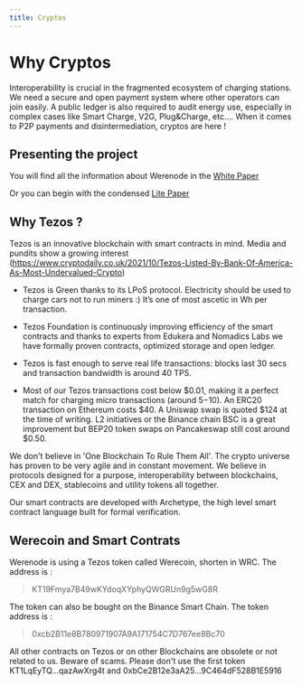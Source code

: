 ```yaml
---
title: Cryptos
---
```


<h1 
 style={{color: "var(--ifm-color-primary)"}}>
Why Cryptos
</h1>

Interoperability is crucial in the fragmented ecosystem of charging stations. We need a secure and open payment system where other operators can join easily. 
A public ledger is also required to audit energy use, especially in complex cases like Smart Charge, V2G, Plug&Charge, etc…. When it comes to P2P payments and disintermediation, cryptos are here !

## Presenting the project

You will find all the information about Werenode in the [White Paper](https://werenode.com/documents/Werenode_whitepaper_22_01_10.pdf)

Or you can begin with the condensed [Lite Paper](https://werenode.com/documents/Werenode_Litepaper_21_12_03.pdf)


## Why Tezos ?

Tezos is an innovative blockchain with smart contracts in mind. Media and pundits show a growing interest  (https://www.cryptodaily.co.uk/2021/10/Tezos-Listed-By-Bank-Of-America-As-Most-Undervalued-Crypto)

- Tezos is Green thanks to its LPoS protocol. Electricity should be used to charge cars not to run miners :)
It’s one of most ascetic in Wh per transaction.

- Tezos Foundation is continuously improving efficiency of the smart contracts and thanks to experts from Edukera and Nomadics Labs we have formally proven contracts, optimized storage and open ledger.

- Tezos is fast enough to serve real life transactions: blocks last 30 secs and transaction bandwidth is around 40 TPS.

- Most of our Tezos transactions cost below $0.01, making it a perfect match for charging micro transactions (around $5-$10). An ERC20 transaction on Ethereum costs $40. A Uniswap swap is quoted $124 at the time of writing. L2 initiatives or the Binance chain BSC is a great improvement but BEP20 token swaps on Pancakeswap still cost around $0.50. 

We don't believe in 'One Blockchain To Rule Them All'. The crypto universe has proven to be very agile and in constant movement. We believe in protocols designed for a purpose, interoperability between blockchains, CEX and DEX, stablecoins and utility tokens all together.

Our smart contracts are developed with Archetype, the high level smart contract language built for formal verification.

## Werecoin and Smart Contrats

Werenode is using a Tezos token called Werecoin, shorten in WRC. The address is :
> KT19Fmya7B49wKYdoqXYphyQWGRUn9g5wG8R 

The token can also be bought on the Binance Smart Chain. The token address is : 
> 0xcb2B11e8B780971907A9A171754C7D767ee8Bc70

All other contracts on Tezos or on other Blockchains are obsolete or not related to us. 
Beware of scams.
Please don't use the first token KT1LqEyTQ...qazAwXrg4t and 0xbCe2B12e3aA25...9C464dF528B1E5916
